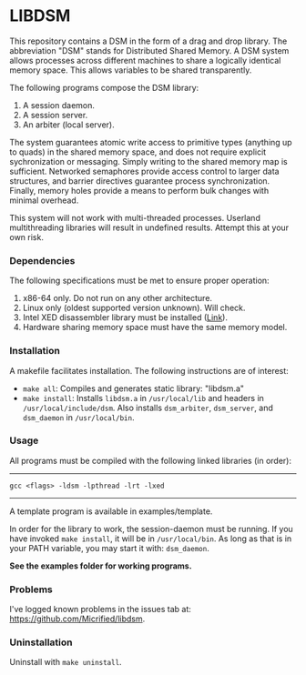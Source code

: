 # LIBDSM 

This repository contains a DSM in the form of a drag and drop library. The abbreviation "DSM" stands for Distributed Shared Memory. A DSM system allows processes across different machines to share a logically identical memory space. This allows variables to be shared transparently.

The following programs compose the DSM library:
1. A session daemon. 
2. A session server.
3. An arbiter (local server).

The system guarantees atomic write access to primitive types (anything up to quads) in the shared memory space, and does not require explicit sychronization or messaging. Simply writing to the shared memory map is sufficient. Networked semaphores provide access control to larger data structures, and barrier directives guarantee process synchronization. Finally, memory holes provide a means to perform bulk changes with minimal overhead.

This system will not work with multi-threaded processes. Userland multithreading libraries will result in undefined results. Attempt this at your own risk.

### Dependencies

The following specifications must be met to ensure proper operation:
1. x86-64 only. Do not run on any other architecture.
2. Linux only (oldest supported version unknown). Will check. 
3. Intel XED disassembler library must be installed ([Link](https://github.com/intelxed/xed)).
4. Hardware sharing memory space must have the same memory model.

### Installation

A makefile facilitates installation. The following instructions are of interest:
* `make all`: Compiles and generates static library: "libdsm.a"
* `make install`: Installs `libdsm.a` in `/usr/local/lib` and headers in `/usr/local/include/dsm`.
    Also installs `dsm_arbiter`, `dsm_server`, and `dsm_daemon` in `/usr/local/bin`.

### Usage

All programs must be compiled with the following linked libraries (in order):

---

`gcc <flags> -ldsm -lpthread -lrt -lxed`

---

A template program is available in examples/template. 

In order for the library to work, the session-daemon must be running. If you have invoked `make install`, it will be in `/usr/local/bin`. As long as that is in your PATH variable, you may start it with: `dsm_daemon`. 

**See the examples folder for working programs.**

### Problems

I've logged known problems in the issues tab at: https://github.com/Micrified/libdsm.


### Uninstallation

Uninstall with `make uninstall`.
